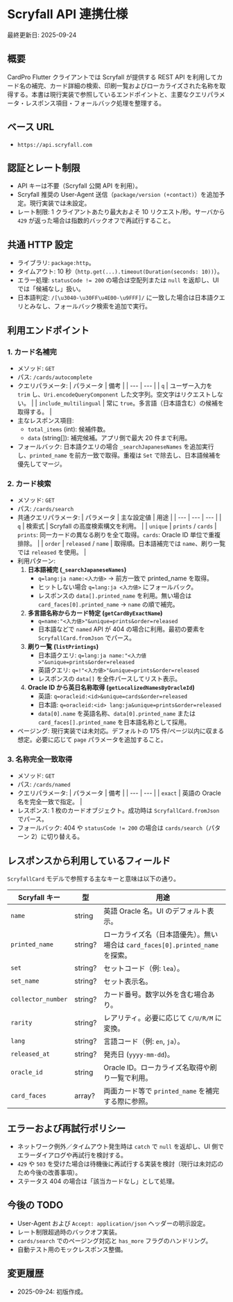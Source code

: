 ﻿# Scryfall API 連携仕様
最終更新日: 2025-09-24

## 概要
CardPro Flutter クライアントでは Scryfall が提供する REST API を利用してカード名の補完、カード詳細の検索、印刷一覧およびローカライズされた名称を取得する。本書は現行実装で参照しているエンドポイントと、主要なクエリパラメータ・レスポンス項目・フォールバック処理を整理する。

## ベース URL
- `https://api.scryfall.com`

## 認証とレート制限
- API キーは不要（Scryfall 公開 API を利用）。
- Scryfall 推奨の User-Agent 送信（`package/version (+contact)`）を追加予定。現行実装では未設定。
- レート制限: 1 クライアントあたり最大およそ 10 リクエスト/秒。サーバから `429` が返った場合は指数的バックオフで再試行すること。

## 共通 HTTP 設定
- ライブラリ: `package:http`。
- タイムアウト: 10 秒（`http.get(...).timeout(Duration(seconds: 10))`）。
- エラー処理: `statusCode != 200` の場合は空配列または `null` を返却し、UI では「候補なし」扱い。
- 日本語判定: `/[\u3040-\u30FF\u4E00-\u9FFF]/` に一致した場合は日本語クエリとみなし、フォールバック検索を追加で実行。

## 利用エンドポイント

### 1. カード名補完
- メソッド: `GET`
- パス: `/cards/autocomplete`
- クエリパラメータ:
  | パラメータ | 備考 |
  | --- | --- |
  | `q` | ユーザー入力を `trim` し、`Uri.encodeQueryComponent` した文字列。空文字はリクエストしない。 |
  | `include_multilingual` | 常に `true`。多言語（日本語含む）の候補を取得する。 |
- 主なレスポンス項目:
  - `total_items` (int): 候補件数。
  - `data` (string[]): 補完候補。アプリ側で最大 20 件まで利用。
- フォールバック: 日本語クエリの場合 `_searchJapaneseNames` を追加実行し、`printed_name` を前方一致で取得。重複は `Set` で除去し、日本語候補を優先してマージ。

### 2. カード検索
- メソッド: `GET`
- パス: `/cards/search`
- 共通クエリパラメータ:
  | パラメータ | 主な設定値 | 用途 |
  | --- | --- | --- |
  | `q` | 検索式 | Scryfall の高度検索構文を利用。 |
  | `unique` | `prints` / `cards` | `prints`: 同一カードの異なる刷りを全て取得。`cards`: Oracle ID 単位で重複排除。 |
  | `order` | `released` / `name` | 取得順。日本語補完では `name`、刷り一覧では `released` を使用。 |
- 利用パターン:
  1. **日本語補完 (`_searchJapaneseNames`)**
     - `q=lang:ja name:<入力値>` → 前方一致で printed_name を取得。
     - ヒットしない場合 `q=lang:ja <入力値>` にフォールバック。
     - レスポンスの `data[].printed_name` を利用。無い場合は `card_faces[0].printed_name` → `name` の順で補完。
  2. **多言語名称からカード特定 (`getCardByExactName`)**
     - `q=name:"<入力値>"&unique=prints&order=released`
     - 日本語などで `named` API が 404 の場合に利用。最初の要素を `ScryfallCard.fromJson` でパース。
  3. **刷り一覧 (`listPrintings`)**
     - 日本語クエリ: `q=lang:ja name:"<入力値>"&unique=prints&order=released`
     - 英語クエリ: `q=!"<入力値>"&unique=prints&order=released`
     - レスポンスの `data[]` を全件パースしてリスト表示。
  4. **Oracle ID から英日名称取得 (`getLocalizedNamesByOracleId`)**
     - 英語: `q=oracleid:<id>&unique=cards&order=released`
     - 日本語: `q=oracleid:<id> lang:ja&unique=prints&order=released`
     - `data[0].name` を英語名称、`data[0].printed_name` または `card_faces[].printed_name` を日本語名称として採用。
- ページング: 現行実装では未対応。デフォルトの 175 件/ページ以内に収まる想定。必要に応じて `page` パラメータを追加すること。

### 3. 名称完全一致取得
- メソッド: `GET`
- パス: `/cards/named`
- クエリパラメータ:
  | パラメータ | 備考 |
  | --- | --- |
  | `exact` | 英語の Oracle 名を完全一致で指定。 |
- レスポンス: 1 枚のカードオブジェクト。成功時は `ScryfallCard.fromJson` でパース。
- フォールバック: 404 や `statusCode != 200` の場合は `cards/search`（パターン 2）に切り替える。

## レスポンスから利用しているフィールド
`ScryfallCard` モデルで参照する主なキーと意味は以下の通り。

| Scryfall キー | 型 | 用途 |
| --- | --- | --- |
| `name` | string | 英語 Oracle 名。UI のデフォルト表示。 |
| `printed_name` | string? | ローカライズ名（日本語優先）。無い場合は `card_faces[0].printed_name` を探索。 |
| `set` | string? | セットコード（例: `lea`）。 |
| `set_name` | string? | セット表示名。 |
| `collector_number` | string? | カード番号。数字以外を含む場合あり。 |
| `rarity` | string? | レアリティ。必要に応じて `C/U/R/M` に変換。 |
| `lang` | string? | 言語コード（例: `en`, `ja`）。 |
| `released_at` | string? | 発売日 (`yyyy-mm-dd`)。 |
| `oracle_id` | string | Oracle ID。ローカライズ名取得や刷り一覧で利用。 |
| `card_faces` | array? | 両面カード等で `printed_name` を補完する際に参照。 |

## エラーおよび再試行ポリシー
- ネットワーク例外／タイムアウト発生時は `catch` で `null` を返却し、UI 側でエラーダイアログや再試行を検討する。
- `429` や `503` を受けた場合は待機後に再試行する実装を検討（現行は未対応のため今後の改善事項）。
- ステータス 404 の場合は「該当カードなし」として処理。

## 今後の TODO
- User-Agent および `Accept: application/json` ヘッダーの明示設定。
- レート制限超過時のバックオフ実装。
- `cards/search` でのページング対応と `has_more` フラグのハンドリング。
- 自動テスト用のモックレスポンス整備。

## 変更履歴
- 2025-09-24: 初版作成。
